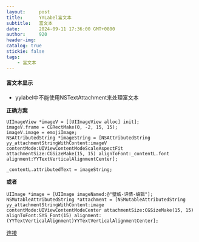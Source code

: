 ```yaml
---
layout:     post
title:      YYLabel富文本
subtitle:   富文本
date:       2024-09-11 17:36:00 GMT+0800
author:     920
header-img: 
catalog: true
stickie: false
tags:
    - 富文本
---
```



#### 富文本显示

- yylabel中不能使用NSTextAttachment来处理富文本

**正确方案**

```
UIImageView *imageV = [[UIImageView alloc] init];
imageV.frame = CGRectMake(0, -2, 15, 15);
imageV.image = emojiImage;
NSAttributedString *imageString = [NSAttributedString yy_attachmentStringWithContent:imageV contentMode:UIViewContentModeScaleAspectFit attachmentSize:CGSizeMake(15, 15) alignToFont:_contentL.font alignment:YYTextVerticalAlignmentCenter];

_contentL.attributedText = imageString;
```

**或者**

```
UIImage *image = [UIImage imageNamed:@"壁纸-详情-编辑"];
NSMutableAttributedString *attachment = [NSMutableAttributedString yy_attachmentStringWithContent:image contentMode:UIViewContentModeCenter attachmentSize:CGSizeMake(15, 15) alignToFont:SYS_Font(15) alignment:(YYTextVerticalAlignment)YYTextVerticalAlignmentCenter];

```

[连接](https://yznote.github.io/2019/10/25/%E5%AF%8C%E6%96%87%E6%9C%AC/)  